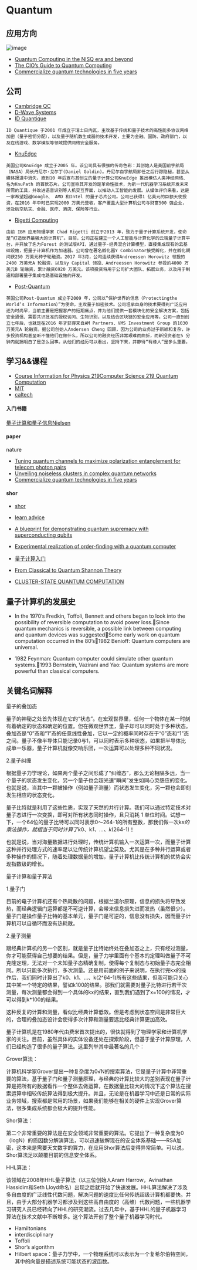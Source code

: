 # Quantum 

## 应用方向
![image](https://blogs.gartner.com/smarterwithgartner/files/2017/11/PR_338248_CIOsGuideToQuantumComputing_Graphics.jpg)
- [Quantum Computing in the NISQ era and beyond](https://arxiv.org/pdf/1801.00862.pdf)
- [The CIO’s Guide to Quantum Computing](https://www.gartner.com/smarterwithgartner/the-cios-guide-to-quantum-computing/)
- [Commercialize quantum technologies in five years](https://www.nature.com/news/commercialize-quantum-technologies-in-five-years-1.21583)

## 公司
- [Cambridge QC](https://cambridgequantum.com/)
- [D-Wave Systems](https://www.dwavesys.com/)
- [ID Quantique ](https://www.idquantique.com/)
```
ID Quantique 于2001 年成立于瑞士日内瓦，主攻基于传统和量子技术的高性能多协议网络加密（量子密钥分配），以及量子随机数生成器的技术开发，主要为金融、国防、政府部门，以及在线游戏、数学模拟等领域提供网络安全服务。
```
- [KnuEdge](https://www.knuedge.com/)
```
美国公司KnuEdge 成立于2005 年。该公司具有很强的传奇色彩：其创始人是美国前宇航局（NASA）局长丹尼尔·戈尔丁(Daniel Goldin)。丹尼尔自宇航局卸任之后行踪隐秘，甚至从媒体报道中消失，直到10 年后宣布其创立的量子计算公司KnuEdge 推出模仿人类神经网络、名为KnuPath 的首款芯片。公司宣称其开发的是革命性技术，为新一代机器学习系统开发未来所需的工具，并改进语音识别等人机交互界面，以推动人工智能的发展。从媒体评价来看，这是一家希望超越Google、 AMD 和Intel 的量子芯片公司。公司已获得1 亿美元的巨额天使投资，在2016 年中时已实现2000 万美元营收，客户覆盖大型计算机公司与财富500 强企业，涉及航空航天、金融、医疗、酒店、保险等行业。
```

- [Rigetti Computing](https://www.rigetti.com/)
```
由前 IBM 应用物理学家 Chad Rigetti 创立于2013 年，致力于量子计算系统开发，使命是“打造世界最强大的计算机”。目前，公司正在建立一个人工智能与计算化学的云端量子计算平台，并开放了名为Forest 的测试版API，通过量子-经典混合计算模型，直接集成现有的云基础设施，把量子计算机作为加速器。公司曾在著名孵化器Y Combinator接受孵化，并在孵化期间获250 万美元种子轮融资。2017 年3月，公司连续获得Andreessen Horowitz 领投的2400 万美元A 轮融资，以及Vy Capital 领投、Andreessen Horowitz 参投的4000 万美元B 轮融资，累计融资6920 万美元。该项投资将用于公司扩大团队、拓展业务，以及用于制造和部署量子集成电路基础设施的开发。
```

- [Post-Quantum](https://www.post-quantum.com/business-processes/)
```
英国公司Post-Quantum 成立于2009 年，公司以“保护世界的信息（Protectingthe World’s Information）”为使命，主攻量子加密技术。公司坦承自身的技术要得到广泛应用还为时尚早，当前主要是把握客户的短期痛点，并为他们提供一套模块化的安全解决方案，包括安全通信、需要共识批准的授权访问、生物识别，以及结合区块链的安全应用等。公司一直到创立七年后，也就是在2016 年才获得来自AM Partners、VMS Investment Group 的1030 万美元A 轮融资。据公司创始人Andersen Cheng 回顾，因为公司的业务过于新颖和复杂，许多投资机构甚至听不懂他们在做什么，所以公司的融资经历非常艰难而曲折，而新投资者在5 分钟内就搞明白了是怎么回事。从他们的经历可以看出，坚持下来，并静待“有缘人”是多么重要。
```


## 学习&&课程
- [Course Information for Physics 219Computer Science 219 Quantum Computation](http://www.theory.caltech.edu/people/preskill/ph229/)
- [MIT](https://courses.edx.org/courses/course-v1:MITx+8.370.3x+1T2018/courseware/welcome/Introduction_to_8_370_3x/?child=first)
- [caltech](http://www.theory.caltech.edu/~preskill/ph229/#lecture)

#### 入门书籍
[量子计算和量子信息Nielsen](https://github.com/cristicmf/Q-learn/blob/master/%E9%87%8F%E5%AD%90%E8%AE%A1%E7%AE%97/17579%20%E9%87%8F%E5%AD%90%E8%AE%A1%E7%AE%97%E5%92%8C%E9%87%8F%E5%AD%90%E4%BF%A1%E6%81%AF%20%E9%87%8F%E5%AD%90%E8%AE%A1%E7%AE%97%E9%83%A8%E5%88%86%20Nielsen%E7%AD%89%E8%91%97.pdf) 



#### paper

nature
- [Tuning quantum channels to maximize polarization entanglement for telecom photon pairs](https://www.nature.com/articles/s41534-018-0107-x)
- [Unveiling noiseless clusters in complex quantum networks](https://www.nature.com/articles/s41534-018-0108-9)
- [Commercialize quantum technologies in five years](https://www.nature.com/news/commercialize-quantum-technologies-in-five-years-1.21583)



#### shor
- [shor](http://www-math.mit.edu/~shor/)

- [learn advice](http://www.mit.edu/~aram/advice/quantum.html)
- [A blueprint for demonstrating quantum supremacy with superconducting qubits](https://arxiv.org/abs/1709.06678)
- [Experimental realization of order-finding with a quantum computer](http://xxx.lanl.gov/abs/quant-ph/0007017)
- [量子计算入门](https://www.ibm.com/developerworks/cn/linux/other/quant/index.html)
- [From Classical to Quantum Shannon
Theory](https://arxiv.org/pdf/1106.1445.pdf)
- [CLUSTER-STATE QUANTUM COMPUTATION](https://arxiv.org/pdf/quant-ph/0504097.pdf)


## 量子计算机的发展史
- In the 1970’s Fredkin, Toffoli, Bennett and others began to look into the possibility of reversible computation to avoid power loss.Since quantum mechanics is reversible, a possible link between computing and quantum devices was suggestedSome early work on quantum computation occurred in the 80’s1982 Benioff: Quantum computers are universal.

- 1982 Feynman: Quantum computer could simulate other quantum systems.1993 Bernstein, Vazirani and Yao: Quantum systems are more powerful than classical computers.


## 关键名词解释
量子的叠加态

量子的神秘之处首先体现在它的“状态”。在宏观世界里，任何一个物体在某一时刻有着确定的状态和确定的位置。但在微观世界里，量子却可以同时处于多种状态。叠加态是“0”态和“1”态的任意线性叠加，它以一定的概率同时存在于“0”态和“1”态之间。量子不像半导体只能记录0与1，可以同时表示多种状态，如果把半导体比成单一乐器，量子计算机就像交响乐团，一次运算可以处理多种不同状况。



2.量子纠缠

根据量子力学理论，如果两个量子之间形成了“纠缠态”，那么无论相隔多远，当一个量子的状态发生变化，另一个量子也会超光速“瞬间”发生如同心灵感应的变化。也就是说，当其中一颗被操作（例如量子测量）而状态发生变化，另一颗也会即刻发生相应的状态变化。

量子比特就是利用了这些性质，实现了天然的并行计算。我们可以通过特定技术对量子态进行一次变换，即可对所有状态同时操作，且只消耗 1 单位时间。试想一下，一个64位的量子比特可以同时表示0～264-1的所有整数，那我们做一次k*x的乘法操作，就相当于同时计算了k*0、k*1、…、k*(264-1)！

也就是说，当对海量数据进行处理时，传统计算机输入一次运算一次，而量子计算这种并行处理方式的速率足以让传统计算机望尘莫及。尤其是在多种并行运算或者多种操作的情况下，随着处理数据量的增加，量子计算机比传统计算机的优势会实现指数级的增长。

量子计算和量子算法

1.量子门

目前的电子计算机还有个热耗散的问题，根据兰道尔原理，信息的损失将导致发热，而经典逻辑门运算都是不可逆计算，会带来信息损失进而发热（虽然很少）。量子门是操作量子比特的基本单元，量子门是可逆的，信息没有损失，因而量子计算机可以自循环而没有热耗散。

2.量子测量

跟经典计算机的另一个区别，就是量子比特始终处在叠加态之上，只有经过测量，你才可能获得自己想要的结果。但是，量子力学里面有个基本的定理叫做量子不可克隆定理，无法对一个未知量子态精确复制，使得每个复制态与初始量子态完全相同。所以只能多次执行，多次测量。还是用前面的例子来说明，在执行完kx的操作后，我们同时计算出了k0、k1、…、k(2^64-1)所有这些结果，但我可能只关心其中某一个特定的结果，譬如k100的结果。那我们就需要对量子比特进行若干次测量，每次测量都会得到一个具体的kx的结果，直到我们遇到了x=100的情况，才可以得到k*100的结果。

这种反复的计算和测量，看似比经典计算低效。但是考虑到状态空间是非常巨大的，合理的叠加态设计会使得多次计算和测量要远比经典计算更加高效。

量子计算机是在1980年代由费米首次提出的，很快就得到了物理学家和计算机学家的关注。目前，虽然具体的实体设备还处在探索阶段，但基于量子计算原理，人们已经构造了很多的量子算法。这里列举其中最著名的几个：

Grover算法：

计算机科学家Grover提出一种复杂度为0√N的搜索算法，它是量子计算中非常重要的算法，基于量子门和量子测量原理，与经典的计算比较大的差别表现在量子计算是把所有的数据看作一个整体去做运算，在数据量比较大的情况下这个算法在搜索运算中相较传统算法得到极大提升。并且，无论是在机器学习中还是日常的实际业务领域，搜索都是常用的场景，如果我们能够在相关的硬件上实现Grover算法，很多集成系统都会极大的提升性能。

Shor算法：

第二个非常重要的算法是在安全领域非常重要的算法。它提出了一种复杂度为0（logN）的质因数分解演算法，可以迅速破解现在的安全体系基础——RSA加密，这本来是需要天文数字的算力，在应用Shor算法后变得异常简单。可以说，Shor算法足以颠覆目前的信息安全体系。

HHL算法：

该领域在2008年HHL量子算法（以三位创始人Aram Harrow，Avinathan Hassidim和Seth Lloyd命名）出现之后就开始了快速发展。HHL算法解决了涉及多自由度的广泛线性代数问题，解决问题的速度比任何传统超级计算机都要快。并且，由于大部分机器学习都涉及到这些高自由度的（高维）代数问题，一些机器学习研究人员已经转向了HHL的研究潮流。过去几年中，基于HHL的量子机器学习算法在技术文献中不断增多。这个算法开创了整个量子机器学习时代。

- Hamiltonians
- interdisciplinary
- Toffoli
- Shor’s algorithm
- Hilbert space：量子力学中，一个物理系统可以表示为一个复希尔伯特空间，其中的向量是描述系统可能状态的波函数。




